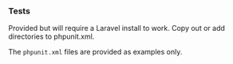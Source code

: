 ### Tests
Provided but will require a Laravel install to work. Copy out or add directories to phpunit.xml.

The `phpunit.xml` files are provided as examples only. 
